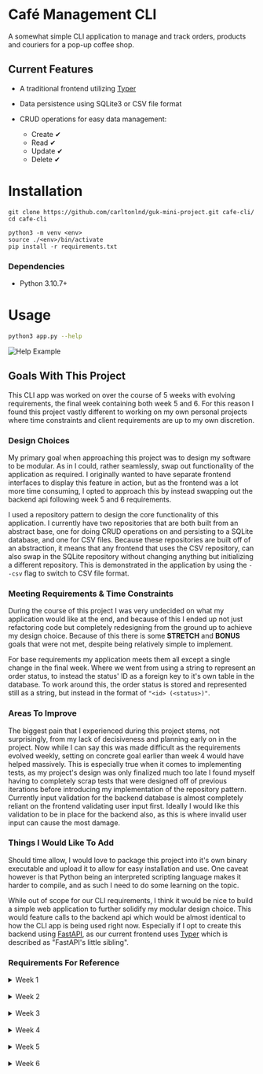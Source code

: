 # Café Management CLI

A somewhat simple CLI application to manage and track orders, products and couriers for a pop-up coffee shop.

## Current Features

- A traditional frontend utilizing [Typer](https://github.com/tiangolo/typer)
- Data persistence using SQLite3 or CSV file format
- CRUD operations for easy data management:

  - Create ✔
  - Read ✔
  - Update ✔
  - Delete ✔

# Installation

```
git clone https://github.com/carltonlnd/guk-mini-project.git cafe-cli/
cd cafe-cli

python3 -m venv <env>
source ./<env>/bin/activate
pip install -r requirements.txt
```

### Dependencies

- Python 3.10.7+

# Usage

```sh
python3 app.py --help

```

![Help Example](https://i.ibb.co/k667yJK/cafe-help.png)

## Goals With This Project

This CLI app was worked on over the course of 5 weeks with evolving requirements, the final week containing both week 5 and 6.
For this reason I found this project vastly different to working on my own personal projects where time constraints and client
requirements are up to my own discretion.

### Design Choices

My primary goal when approaching this project was to design my software to be modular. As in I could, rather seamlessly, swap out
functionality of the application as required. I originally wanted to have separate frontend interfaces to display this feature
in action, but as the frontend was a lot more time consuming, I opted to approach this by instead swapping out the backend api following
week 5 and 6 requirements.

I used a repository pattern to design the core functionality of this application. I currently have two repositories that are both built from
an abstract base, one for doing CRUD operations on and persisting to a SQLite database, and one for CSV files. Because these repositories are
built off of an abstraction, it means that any frontend that uses the CSV repository, can also swap in the SQLite repository without changing
anything but initializing a different repository. This is demonstrated in the application by using the `--csv` flag to switch to CSV file
format.

### Meeting Requirements & Time Constraints

During the course of this project I was very undecided on what my application would like at the end, and because of this I ended up not just
refactoring code but completely redesigning from the ground up to achieve my design choice. Because of this there is some **STRETCH** and
**BONUS** goals that were not met, despite being relatively simple to implement.

For base requirements my application meets them all except a single change in the final week. Where we went from using a string to represent an
order status, to instead the status' ID as a foreign key to it's own table in the database. To work around this, the order status is stored and
represented still as a string, but instead in the format of `"<id> (<status>)"`.

### Areas To Improve

The biggest pain that I experienced during this project stems, not surprisingly, from my lack of decisiveness and planning early on in the project.
Now while I can say this was made difficult as the requirements evolved weekly, setting on concrete goal earlier than week 4 would have helped
massively. This is especially true when it comes to implementing tests, as my project's design was only finalized much too late I found myself having
to completely scrap tests that were designed off of previous iterations before introducing my implementation of the repository pattern. Currently input
validation for the backend database is almost completely reliant on the frontend validating user input first. Ideally I would like this validation to be
in place for the backend also, as this is where invalid user input can cause the most damage.

### Things I Would Like To Add

Should time allow, I would love to package this project into it's own binary executable and upload it to allow for easy installation and use. One
caveat however is that Python being an interpreted scripting language makes it harder to compile, and as such I need to do some learning on the
topic.

While out of scope for our CLI requirements, I think it would be nice to build a simple web application to further solidify my modular design choice.
This would feature calls to the backend api which would be almost identical to how the CLI app is being used right now. Especially if I opt to create
this backend using [FastAPI](https://github.com/tiangolo/fastapi), as our current frontend uses [Typer](https://github.com/tiangolo/typer) which is
described as "FastAPI's little sibling".

### Requirements For Reference

<details>
<summary>Week 1</summary>
<br>
As a user I want to:
<ul>
<li>create a product and add it to a list</li>
<li>view all products</li>
<li>STRETCH update or delete a product</li>
<br>
<li>A product should just be a string containing its name, i.e: "Coke Zero"</li>
<li>A list of products should be a list of strings , i.e: ["Coke Zero"]</li>
</ul>
</details>
<br>
<details>
<summary>Week 2</summary>
<br>
As a user I want to:
<ul>
<li>create a product or order and add it to a list</li>
<li>view all products or orders</li>
<li>STRETCH I want to be able to update or delete a product or order</li>
<br>
<li>A product should just be a string containing its name, i.e: "Coke Zero"</li>
<li>A list of products should be a list of strings, i.e: ["Coke Zero"]</li>
<li>An order should be a dict, i.e:</li>

```python
{
  "customer_name": "John",
  "customer_address": "Unit 2, 12 Main Street, LONDON, WH1 2ER",
  "customer_phone": "0789887334",
  "status": "preparing"
}
```

<li>A list of orders should be a list of dicts, i.e: [{...}.{...}]</li>
</ul>
</details>
<br>
<details>
<summary>Week 3</summary>
<br>
As a user I want to:
<ul>
<li>create a product, courier, or order and add it to a list</li>
<li>view all products, couriers, or orders</li>
<li>update the status of an order</li>
<li>persist my data (products and couriers)</li>
<li>STRETCH update or delete a product, order, or courier</li>
<br>
<li>A product should just be a string containing its name, i.e: "Coke Zero"</li>
<li>A list of products should be a list of strings, i.e: ["Coke Zero"]</li>
<li>A courier should just be a string containing its name, i.e: "John"</li>
<li>A list of couriers should be a list of strings, i.e: ["John"]</li>
<li>An order should be a dict, i.e:</li>

```python
{
  "customer_name": "John",
  "customer_address": "Unit 2, 12 Main Street, LONDON, WH1 2ER",
  "customer_phone": "0789887334",
  "courier": 2,
  "status": "preparing"
}
```

<li>A list of orders should be a list of dicts, i.e: [{...}.{...}]</li>
<li>Data should be persisted to a .txt file on a new line for each courier or product, ie:</li>

```
John
Claire
```

</ul>
</details>
<br>
<details>
<summary>Week 4</summary>
<br>
As a user I want to:
<ul>
<li>create a product, courier, or order dictionary and add it to a list</li>
<li>view all products, couriers, or orders</li>
<li>update the status of an order</li>
<li>persist my data</li>
<li>STRETCH update or delete a product, order, or courier</li>
<li>BONUS list orders by status or courier</li>
<br>
<li>A product should be a dict, i.e:</li>

```python
{
"name": "Coke Zero",
"price": 0.8 # Float
}
```

<li>A courier should be a dict, i.e:</li>

```python
{
"name": "Bob",
"phone": "0789887889"
}
```

<li>An order should be a dict, i.e:</li>

```python
{
"customer_name": "John",
"customer_address": "Unit 2, 12 Main Street, LONDON, WH1 2ER",
"customer_phone": "0789887334",
"courier": 2, # Courier index
"status": "preparing",
"items": "1, 3, 4" # Product index
}
```

<li>Data should be persisted to a .csv file on a new line for each courier, order, or product, ie:</li>

```csv
John,"Unit 2, 12 Main Street, LONDON, WH1 2ER",2,preparing,"1,3,4"
```

</ul>
</details>
<br>
<details>
<summary>Week 5</summary>
<br>
As a user I want to:
<ul>
<li>create a product or courier and add it to a database table</li>
<li>create an order and add the order dictionary to a list</li>
<li>view all products, couriers, or orders</li>
<li>update the status of an order</li>
<li>persist my data</li>
<li>STRETCH update or delete a product, order, or courier</li>
<li>BONUS list orders by status or courier</li>
<li>BONUS track my product inventory</li>
<li>BONUS import/export my entities in CSV format</li>
<br>
<li>A row in the products table should contain the following information:</li>

```python
{
 "id": 4,
 "name": "Coke Zero",
 "price": 0.8
}
```

<li>A row in the couriers table should contain the following information:</li>

```python
{
 "id": 2,
 "name": "Bob",
 "phone": "0789887889"
}
```

<li>An order should be a dict, i.e:</li>

```python
{
 "customer_name": "John",
 "customer_address": "Unit 2, 12 Main Street, LONDON, WH1 2ER",
 "customer_phone": "0789887334",
 "courier": 2, # Courier ID
 "status": "preparing",
 "items": "1, 3, 4" # Product IDs
}
```

<li>Orders should be persisted to a .csv file on a new line for each order, ie:</li>

```csv
John,"Unit 2, 12 Main Street, LONDON, WH1 2ER",2,preparing,"1,3,4"
```

</ul>
</details>
<br>
<details>
<summary>Week 6</summary>
<br>
As a user I want to:
<ul>
<li>create a product, courier, or order and add it to a table</li>
<li>view all products, couriers, or orders</li>
<li>update the status of an order</li>
<li>persist my data in a database</li>
<li>STRETCH delete or update a product, order, or courier</li>
<li>BONUS display orders by status or courier</li>
<li>BONUS CRUD a list of customers</li>
<li>BONUS track my product inventory</li>
<li>BONUS import/export my entities in CSV format</li>
<br>
<li>A row in the products table should contain the following information:</li>

```python
{
 "id": 4,
 "name": "Coke Zero",
 "price": 0.8
}
```

<li>A row in the couriers table should contain the following information:</li>

```python
{
 "id": 2,
 "name": "Bob",
 "phone": "0789887889"
}
```

<li>A row in the orders table should contain the following information:</li>

```python
{
 "id": 1,
 "customer_name": "John",
 "customer_address": "Unit 2, 12 Main Street, LONDON, WH1 2ER",
 "customer_phone": "0789887334",
 "courier": 2, # Courier ID
 "status": 1, # Order status ID
 "items": "1, 3, 4" # Product IDs
}
```

<li>A row in the order_status table should contain the following information:</li>

```python
{
 "id": 1,
 "order_status": "preparing"
}
```
